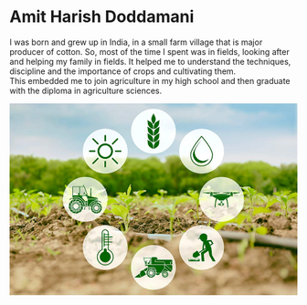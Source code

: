 # Amit Harish Doddamani #
I was born and grew up in India, in a small farm village that is major producer of cotton. So, most of the time I spent was in fields, looking after and helping my family in fields. It helped me to understand the techniques, discipline and the importance of crops and cultivating them.<br>
This embedded me to join agriculture in my high school and then graduate with the diploma in agriculture sciences.

![This is me when I was in high school](https://github.com/amitdoddamani123/my2-doddamani/blob/9613c0b7d1f55d6bb08982768ea67fbdf42b8960/picture/agriculture.jpg)